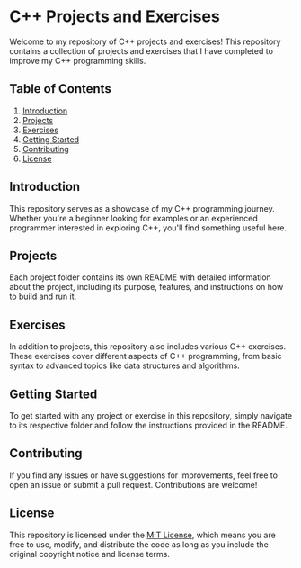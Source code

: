 # C++ Projects and Exercises

Welcome to my repository of C++ projects and exercises! This repository contains a collection of projects and exercises that I have completed to improve my C++ programming skills.

## Table of Contents

1. [Introduction](#introduction)
2. [Projects](#projects)
3. [Exercises](#exercises)
4. [Getting Started](#getting-started)
5. [Contributing](#contributing)
6. [License](#license)

## Introduction

This repository serves as a showcase of my C++ programming journey. Whether you're a beginner looking for examples or an experienced programmer interested in exploring C++, you'll find something useful here.

## Projects

Each project folder contains its own README with detailed information about the project, including its purpose, features, and instructions on how to build and run it.

## Exercises

In addition to projects, this repository also includes various C++ exercises. These exercises cover different aspects of C++ programming, from basic syntax to advanced topics like data structures and algorithms.

## Getting Started

To get started with any project or exercise in this repository, simply navigate to its respective folder and follow the instructions provided in the README.

## Contributing

If you find any issues or have suggestions for improvements, feel free to open an issue or submit a pull request. Contributions are welcome!

## License

This repository is licensed under the [MIT License](LICENSE), which means you are free to use, modify, and distribute the code as long as you include the original copyright notice and license terms.
